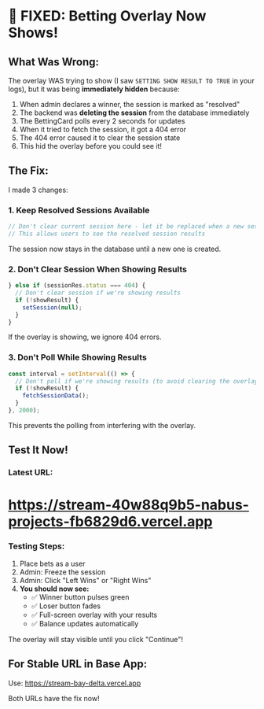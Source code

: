 # 🎉 FIXED: Betting Overlay Now Shows!

## What Was Wrong:

The overlay WAS trying to show (I saw `SETTING SHOW RESULT TO TRUE` in your logs), but it was being **immediately hidden** because:

1. When admin declares a winner, the session is marked as "resolved"
2. The backend was **deleting the session** from the database immediately
3. The BettingCard polls every 2 seconds for updates
4. When it tried to fetch the session, it got a 404 error
5. The 404 error caused it to clear the session state
6. This hid the overlay before you could see it!

## The Fix:

I made 3 changes:

### 1. Keep Resolved Sessions Available
```typescript
// Don't clear current session here - let it be replaced when a new session is created
// This allows users to see the resolved session results
```
The session now stays in the database until a new one is created.

### 2. Don't Clear Session When Showing Results
```typescript
} else if (sessionRes.status === 404) {
  // Don't clear session if we're showing results
  if (!showResult) {
    setSession(null);
  }
}
```
If the overlay is showing, we ignore 404 errors.

### 3. Don't Poll While Showing Results
```typescript
const interval = setInterval(() => {
  // Don't poll if we're showing results (to avoid clearing the overlay)
  if (!showResult) {
    fetchSessionData();
  }
}, 2000);
```
This prevents the polling from interfering with the overlay.

## Test It Now!

### Latest URL:
# https://stream-40w88q9b5-nabus-projects-fb6829d6.vercel.app

### Testing Steps:
1. Place bets as a user
2. Admin: Freeze the session
3. Admin: Click "Left Wins" or "Right Wins"
4. **You should now see:**
   - ✅ Winner button pulses green
   - ✅ Loser button fades
   - ✅ Full-screen overlay with your results
   - ✅ Balance updates automatically

The overlay will stay visible until you click "Continue"!

## For Stable URL in Base App:
Use: https://stream-bay-delta.vercel.app

Both URLs have the fix now!
